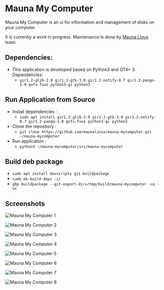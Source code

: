 # Mauna My Computer

Mauna My Computer is an ui for information and management of disks on your computer.

It is currently a work in progress. Maintenance is done by <a href="https://maunalinux.top/">Mauna Linux</a> team.

## Dependencies:

* This application is developed based on Python3 and GTK+ 3. Dependencies:
   - ```gir1.2-glib-2.0 gir1.2-gtk-3.0 gir1.2-notify-0.7 gir1.2-pango-1.0 gvfs-fuse python3-gi python3```

## Run Application from Source

* Install dependencies :
    * ```sudo apt install gir1.2-glib-2.0 gir1.2-gtk-3.0 gir1.2-notify-0.7 gir1.2-pango-1.0 gvfs-fuse python3-gi python3```
* Clone the repository :
    * ```git clone https://github.com/maunalinux/mauna-mycomputer.git ~/mauna-mycomputer```
* Run application :
    * ```python3 ~/mauna-mycomputer/src/mauna-mycomputer```

## Build deb package

* `sudo apt install devscripts git-buildpackage`
* `sudo mk-build-deps -ir`
* `gbp buildpackage --git-export-dir=/tmp/build/mauna-mycomputer -us -uc`

## Screenshots

![Mauna My Computer 1](screenshots/mauna-mycomputer-1.png)

![Mauna My Computer 2](screenshots/mauna-mycomputer-2.png)

![Mauna My Computer 3](screenshots/mauna-mycomputer-3.png)

![Mauna My Computer 4](screenshots/mauna-mycomputer-4.png)

![Mauna My Computer 5](screenshots/mauna-mycomputer-5.png)

![Mauna My Computer 6](screenshots/mauna-mycomputer-6.png)

![Mauna My Computer 7](screenshots/mauna-mycomputer-7.png)

![Mauna My Computer 8](screenshots/mauna-mycomputer-8.png)

